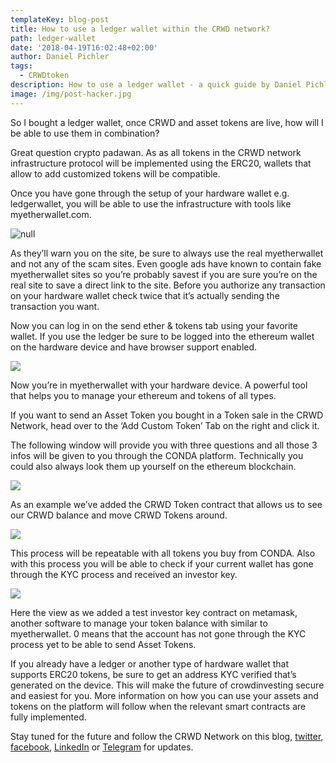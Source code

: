 ```yaml
---
templateKey: blog-post
title: How to use a ledger wallet within the CRWD network?
path: ledger-wallet
date: '2018-04-19T16:02:48+02:00'
author: Daniel Pichler
tags:
  - CRWDtoken
description: How to use a ledger wallet - a quick guide by Daniel Pichler.
image: /img/post-hacker.jpg
---
```

<style>.blog__details--content img {width: 100%!important;max-width:100%!important;margin-right:0; }</style>

So I bought a ledger wallet, once CRWD and asset tokens are live, how will I be able to use them in combination?

Great question crypto padawan. As as all tokens in the CRWD network infrastructure protocol will be implemented using the ERC20, wallets that allow to add customized tokens will be compatible. 

Once you have gone through the setup of your hardware wallet e.g. ledgerwallet, you will be able to use the infrastructure with tools like myetherwallet.com. 

![null](/img/1.png)

As they’ll warn you on the site, be sure to always use the real myetherwallet and not any of the scam sites. Even google ads have known to contain fake myetherwallet sites so you’re probably savest if you are sure you’re on the real site to save a direct link to the site. Before you authorize any transaction on your hardware wallet check twice that it’s actually sending the transaction you want.

Now you can log in on the send ether & tokens tab using your favorite wallet. If you use the ledger be sure to be logged into the ethereum wallet on the hardware device and have browser support enabled.

![](/img/2.png)

Now you’re in myetherwallet with your hardware device. A powerful tool that helps you to manage your ethereum and tokens of all types.

If you want to send an Asset Token you bought in a Token sale in the CRWD Network, head over to the ‘Add Custom Token’ Tab on the right and click it.

The following window will provide you with three questions and all those 3 infos will be given to you through the CONDA platform. Technically you could also always look them up yourself on the ethereum blockchain.  

![](/img/3.png)

As an example we’ve added the CRWD Token contract that allows us to see our CRWD balance and move CRWD Tokens around.

![](/img/4.png)

This process will be repeatable with all tokens you buy from CONDA. Also with this process you will be able to check if your current wallet has gone through the KYC process and received an investor key. 

![](/img/5.png)

Here the view as we added a test investor key contract on metamask, another software to manage your token balance with similar to myetherwallet. 0 means that the account has not gone through the KYC process yet to be able to send Asset Tokens.

If you already have a ledger or another type of hardware wallet that supports ERC20 tokens, be sure to get an address KYC verified that’s generated on the device. This will make the future of crowdinvesting secure and easiest for you. More information on how you can use your assets and tokens on the platform will follow when the relevant smart contracts are fully implemented. 

Stay tuned for the future and follow the CRWD Network on this blog, [twitter](https://twitter.com/conda_austria), [facebook](https://www.facebook.com/crwdnetwork/), [LinkedIn](https://www.linkedin.com/company/2832940/) or [Telegram](https://t.me/conda_ico) for updates.
